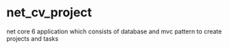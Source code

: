 # net_cv_project
net core 6 application which consists of database and mvc pattern to create projects and tasks
